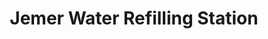 ---
title: "Jemer Water Refilling Station"
url: /santa-cruz/jemer-water-refilling-station/
shop: Wasser
---